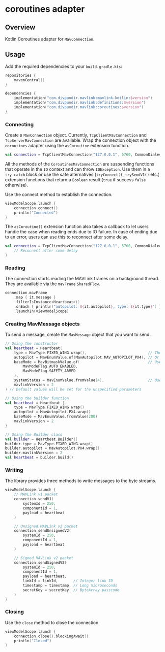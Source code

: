 # coroutines adapter

## Overview

Kotlin Coroutines adapter for `MavConnection`.

## Usage

Add the required dependencies to your `build.gradle.kts`:

```kotlin
repositories {
    mavenCentral()
}

dependencies { 
    implementation("com.divpundir.mavlink:mavlink-kotlin:$version")
    implementation("com.divpundir.mavlink:definitions:$version")
    implementation("com.divpundir.mavlink:coroutines:$version")
}
```

### Connecting
Create a `MavConnection` object. Currently, `TcpClientMavConnection` and `TcpServerMavConnection` are available. Wrap
the connection object with the `coroutines` adapter using the `asCoroutine` extension function.

```kotlin
val connection = TcpClientMavConnection("127.0.0.1", 5760, CommonDialect).asCoroutine()
```

All the methods of the `CoroutinesMavConnection` are suspending functions that operate in the `IO` context and can throw
`IOException`. Use them in a `try-catch` block or use the safe alternatives (`tryConnect()`, `trySendV1()` etc.)
extension functions that return a `Boolean` result (`true` if success `false` otherwise).

Use the connect method to establish the connection.

```kotlin
viewModelScope.launch {
    connection.connect()
    println("Connected")
}
```

The `asCoroutine()` extension function also takes a callback to let users handle the case when reading ends due to IO
failure. In case of ending due to an error, users can use this to reconnect after some delay.

```kotlin
val connection = TcpClientMavConnection("127.0.0.1", 5760, CommonDialect).asCoroutine {
    // Reconnect after some delay
}
```

### Reading
The connection starts reading the MAVLink frames on a background thread. They are available via the  `mavFrame`
`SharedFlow`.

```kotlin
connection.mavFrame
    .map { it.message }
    .filterIsInstance<Heartbeat>()
    .onEach { println("autopilot: ${it.autopilot}, type: ${it.type}") }
    .launchIn(viewModelScope)
```

### Creating MavMessage objects
To send a message, create the `MavMessage` object that you want to send.

```kotlin
// Using the constructor
val heartbeat = Heartbeat(
    type = MavType.FIXED_WING.wrap(),                            // The wrap() extension function wraps a MavEnum in a MavEnumValue
    autopilot = MavEnumValue.of(MavAutopilot.MAV_AUTOPILOT_PX4), // Or use the MavEnumValue.of() function
    baseMode = MavBitmaskValue.of(                               // Use the MavBitmaskValue.of() to create a bitmask
        MavModeFlag.AUTO_ENABLED,
        MavModeFlag.SAFETY_ARMED
    ),
    systemStatus = MavEnumValue.fromValue(4),                    // Use the MavEnumValue.fromValue() to specify your own value that is not in the enum
    mavlinkVersion = 2
) // Default values will be set for the unspecified parameters

// Using the builder function
val heartbeat = Heartbeat {
    type = MavType.FIXED_WING.wrap()
    autopilot = MavAutopilot.PX4.wrap()
    baseMode = MavEnumValue.fromValue(200)
    mavlinkVersion = 2
}

// Using the Builder class
val builder = Heartbeat.Builder()
builder.type = MavType.FIXED_WING.wrap()
builder.autopilot = MavAutopilot.PX4.wrap()
builder.mavlinkVersion = 2
val heartbeat = builder.build()
```

### Writing
The library provides three methods to write messages to the byte streams.

```kotlin
viewModelScope.launch {
    // MAVLink v1 packet
    connection.sendV1(
        systemId = 250,
        componentId = 1,
        payload = heartbeat
    )

    // Unsigned MAVLink v2 packet
    connection.sendUnsignedV2(
        systemId = 250,
        componentId = 1,
        payload = heartbeat
    )

    // Signed MAVLink v2 packet
    connection.sendSignedV2(
        systemId = 250,
        componentId = 1,
        payload = heartbeat,
        linkId = linkId,       // Integer link ID
        timestamp = timestamp, // Long microseconds
        secretKey = secretKey  // ByteArray passcode
    )
}
```

### Closing
Use the `close` method to close the connection.

```kotlin
viewModelScope.launch {
    connection.close().blockingAwait()
    println("Closed")
}
```
